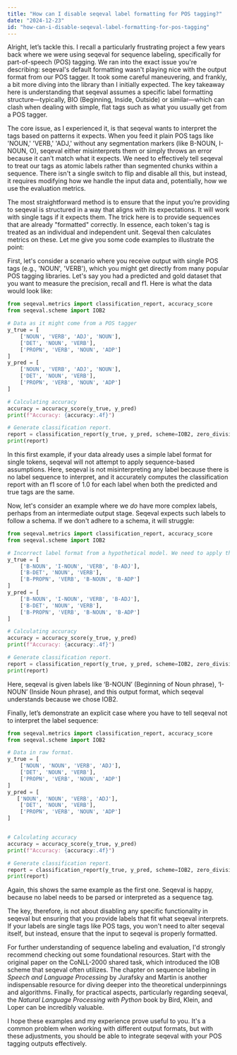 ```yaml
---
title: "How can I disable seqeval label formatting for POS tagging?"
date: "2024-12-23"
id: "how-can-i-disable-seqeval-label-formatting-for-pos-tagging"
---
```


Alright, let’s tackle this. I recall a particularly frustrating project a few years back where we were using seqeval for sequence labeling, specifically for part-of-speech (POS) tagging. We ran into the exact issue you're describing: seqeval's default formatting wasn't playing nice with the output format from our POS tagger. It took some careful maneuvering, and frankly, a bit more diving into the library than I initially expected. The key takeaway here is understanding that seqeval assumes a specific label formatting structure—typically, BIO (Beginning, Inside, Outside) or similar—which can clash when dealing with simple, flat tags such as what you usually get from a POS tagger.

The core issue, as I experienced it, is that seqeval wants to interpret the tags based on patterns it expects. When you feed it plain POS tags like 'NOUN,' 'VERB,' 'ADJ,' without any segmentation markers (like B-NOUN, I-NOUN, O), seqeval either misinterprets them or simply throws an error because it can't match what it expects. We need to effectively tell seqeval to treat our tags as atomic labels rather than segmented chunks within a sequence. There isn't a single switch to flip and disable all this, but instead, it requires modifying how we handle the input data and, potentially, how we use the evaluation metrics.

The most straightforward method is to ensure that the input you’re providing to seqeval is structured in a way that aligns with its expectations. It will work with single tags if it expects them. The trick here is to provide sequences that are already "formatted" correctly. In essence, each token's tag is treated as an individual and independent unit. Seqeval then calculates metrics on these. Let me give you some code examples to illustrate the point:

First, let's consider a scenario where you receive output with single POS tags (e.g., 'NOUN', 'VERB'), which you might get directly from many popular POS tagging libraries. Let's say you had a predicted and gold dataset that you want to measure the precision, recall and f1. Here is what the data would look like:

```python
from seqeval.metrics import classification_report, accuracy_score
from seqeval.scheme import IOB2

# Data as it might come from a POS tagger
y_true = [
    ['NOUN', 'VERB', 'ADJ', 'NOUN'],
    ['DET', 'NOUN', 'VERB'],
    ['PROPN', 'VERB', 'NOUN', 'ADP']
]
y_pred = [
    ['NOUN', 'VERB', 'ADJ', 'NOUN'],
    ['DET', 'NOUN', 'VERB'],
    ['PROPN', 'VERB', 'NOUN', 'ADP']
]

# Calculating accuracy
accuracy = accuracy_score(y_true, y_pred)
print(f"Accuracy: {accuracy:.4f}")

# Generate classification report.
report = classification_report(y_true, y_pred, scheme=IOB2, zero_division=0)
print(report)
```

In this first example, if your data already uses a simple label format for single tokens, seqeval will not attempt to apply sequence-based assumptions. Here, seqeval is not misinterpreting any label because there is no label sequence to interpret, and it accurately computes the classification report with an f1 score of 1.0 for each label when both the predicted and true tags are the same.

Now, let's consider an example where we *do* have more complex labels, perhaps from an intermediate output stage. Seqeval expects such labels to follow a schema. If we don't adhere to a schema, it will struggle:

```python
from seqeval.metrics import classification_report, accuracy_score
from seqeval.scheme import IOB2

# Incorrect label format from a hypothetical model. We need to apply the schema to the labels!
y_true = [
    ['B-NOUN', 'I-NOUN', 'VERB', 'B-ADJ'],
    ['B-DET', 'NOUN', 'VERB'],
    ['B-PROPN', 'VERB', 'B-NOUN', 'B-ADP']
]
y_pred = [
    ['B-NOUN', 'I-NOUN', 'VERB', 'B-ADJ'],
    ['B-DET', 'NOUN', 'VERB'],
    ['B-PROPN', 'VERB', 'B-NOUN', 'B-ADP']
]

# Calculating accuracy
accuracy = accuracy_score(y_true, y_pred)
print(f"Accuracy: {accuracy:.4f}")

# Generate classification report.
report = classification_report(y_true, y_pred, scheme=IOB2, zero_division=0)
print(report)
```

Here, seqeval is given labels like ‘B-NOUN’ (Beginning of Noun phrase), ‘I-NOUN’ (Inside Noun phrase), and this output format, which seqeval understands because we chose IOB2.

Finally, let’s demonstrate an explicit case where you have to tell seqeval not to interpret the label sequence:

```python
from seqeval.metrics import classification_report, accuracy_score
from seqeval.scheme import IOB2

# Data in raw format.
y_true = [
    ['NOUN', 'NOUN', 'VERB', 'ADJ'],
    ['DET', 'NOUN', 'VERB'],
    ['PROPN', 'VERB', 'NOUN', 'ADP']
]
y_pred = [
   ['NOUN', 'NOUN', 'VERB', 'ADJ'],
    ['DET', 'NOUN', 'VERB'],
    ['PROPN', 'VERB', 'NOUN', 'ADP']
]


# Calculating accuracy
accuracy = accuracy_score(y_true, y_pred)
print(f"Accuracy: {accuracy:.4f}")

# Generate classification report.
report = classification_report(y_true, y_pred, scheme=IOB2, zero_division=0)
print(report)
```

Again, this shows the same example as the first one. Seqeval is happy, because no label needs to be parsed or interpreted as a sequence tag.

The key, therefore, is not about disabling any specific functionality in seqeval but ensuring that you provide labels that fit what seqeval interprets. If your labels are single tags like POS tags, you won't need to alter seqeval itself, but instead, ensure that the input to seqeval is properly formatted.

For further understanding of sequence labeling and evaluation, I'd strongly recommend checking out some foundational resources. Start with the original paper on the CoNLL-2000 shared task, which introduced the IOB scheme that seqeval often utilizes. The chapter on sequence labeling in *Speech and Language Processing* by Jurafsky and Martin is another indispensable resource for diving deeper into the theoretical underpinnings and algorithms. Finally, for practical aspects, particularly regarding seqeval, the *Natural Language Processing with Python* book by Bird, Klein, and Loper can be incredibly valuable.

I hope these examples and my experience prove useful to you. It's a common problem when working with different output formats, but with these adjustments, you should be able to integrate seqeval with your POS tagging outputs effectively.
